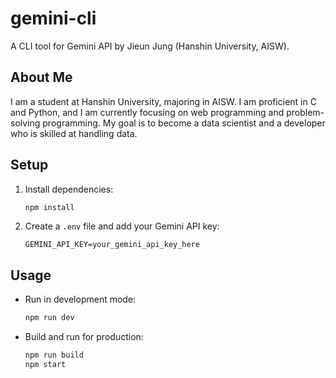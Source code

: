 # gemini-cli

A CLI tool for Gemini API by Jieun Jung (Hanshin University, AISW).

## About Me

I am a student at Hanshin University, majoring in AISW. I am proficient in C and Python, and I am currently focusing on web programming and problem-solving programming. My goal is to become a data scientist and a developer who is skilled at handling data.

## Setup

1.  Install dependencies:
    ```bash
    npm install
    ```
2.  Create a `.env` file and add your Gemini API key:
    ```
    GEMINI_API_KEY=your_gemini_api_key_here
    ```

## Usage

*   Run in development mode:
    ```bash
    npm run dev
    ```
*   Build and run for production:
    ```bash
    npm run build
    npm start
    ```
